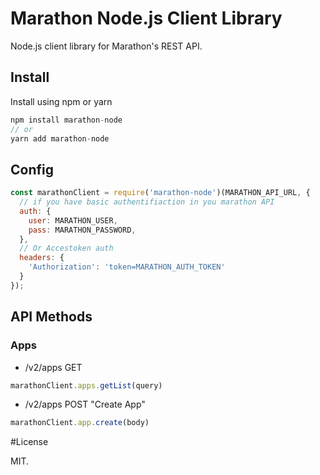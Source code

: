 # Marathon Node.js Client Library

Node.js client library for Marathon's REST API.

## Install

Install using npm or yarn

```javascript
npm install marathon-node
// or
yarn add marathon-node
```

## Config

```javascript
const marathonClient = require('marathon-node')(MARATHON_API_URL, {
  // if you have basic authentifiaction in you marathon API
  auth: {
    user: MARATHON_USER,
    pass: MARATHON_PASSWORD,
  },
  // Or Accestoken auth
  headers: {
    'Authorization': 'token=MARATHON_AUTH_TOKEN'
  }
});

```

## API Methods

### Apps

- /v2/apps GET

```javascript
marathonClient.apps.getList(query)
````

- /v2/apps POST "Create App"

```javascript
marathonClient.app.create(body)
```

#License

MIT.
